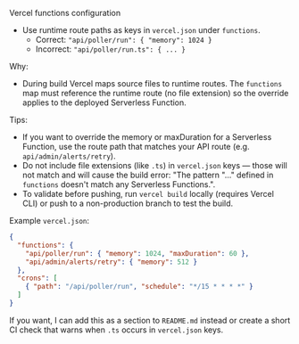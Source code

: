 Vercel functions configuration

- Use runtime route paths as keys in `vercel.json` under `functions`.
  - Correct: `"api/poller/run": { "memory": 1024 }`
  - Incorrect: `"api/poller/run.ts": { ... }`

Why:
- During build Vercel maps source files to runtime routes. The `functions` map must reference the runtime route (no file extension) so the override applies to the deployed Serverless Function.

Tips:
- If you want to override the memory or maxDuration for a Serverless Function, use the route path that matches your API route (e.g. `api/admin/alerts/retry`).
- Do not include file extensions (like `.ts`) in `vercel.json` keys — those will not match and will cause the build error: "The pattern \"...\" defined in `functions` doesn't match any Serverless Functions.".
- To validate before pushing, run `vercel build` locally (requires Vercel CLI) or push to a non-production branch to test the build.

Example `vercel.json`:

```json
{
  "functions": {
    "api/poller/run": { "memory": 1024, "maxDuration": 60 },
    "api/admin/alerts/retry": { "memory": 512 }
  },
  "crons": [
    { "path": "/api/poller/run", "schedule": "*/15 * * * *" }
  ]
}
```

If you want, I can add this as a section to `README.md` instead or create a short CI check that warns when `.ts` occurs in `vercel.json` keys.